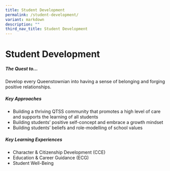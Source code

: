 ```yaml
---
title: Student Development
permalink: /student-development/
variant: markdown
description: ""
third_nav_title: Student Development
---
```

Student Development
===============================


##### **The Quest to...**

Develop every Queenstownian into having a sense of belonging and forging positive relationships.


##### **Key Approaches**

<ul>
	<li>Building a thriving QTSS community that promotes a high level of care and supports the learning of all students
 </li><li>Building students’ positive self-concept and embrace a growth mindset
 </li><li>Building students’ beliefs and role-modelling of school values
      
</li>
</ul>

	
##### **Key Learning Experiences**
	
<ul>	
<li>Character &amp; Citizenship Development (CCE)<br>
</li><li>Education &amp; Career Guidance (ECG) <br>
</li><li> Student Well-Being
	
</li>
</ul>
